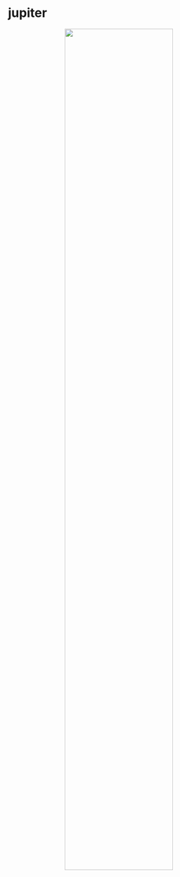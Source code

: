# jupiter

<p align="center">
  <img src="https://github.com/Jianmin0105/images/blob/master/Jupiter-demo.gif" width=70% height=70%/>
<p>

